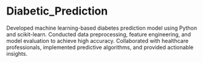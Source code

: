 # Diabetic_Prediction
Developed machine learning-based diabetes prediction model using Python and scikit-learn. Conducted data preprocessing, feature engineering, and model evaluation to achieve high accuracy. Collaborated with healthcare professionals, implemented predictive algorithms, and provided actionable insights.
